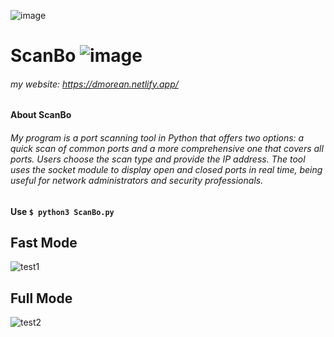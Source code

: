 ![image](https://github.com/DouglasMorean/ScanBo/assets/129215513/3e55f23c-b682-4ec8-976e-c39ef3842ddc)
# ScanBo ![image](https://img.shields.io/badge/release-v1.0.0-blue)



###### my website: https://dmorean.netlify.app/
#### About ScanBo
###### My program is a port scanning tool in Python that offers two options: a quick scan of common ports and a more comprehensive one that covers all ports. Users choose the scan type and provide the IP address. The tool uses the socket module to display open and closed ports in real time, being useful for network administrators and security professionals.

#### Use `$ python3 ScanBo.py`

## Fast Mode
![test1](https://github.com/DouglasMorean/ScanBo/assets/129215513/5a5cec2d-d05c-426d-83a0-0e4b78020b75)


## Full Mode
![test2](https://github.com/DouglasMorean/ScanBo/assets/129215513/bd2d2046-436f-4b7f-a8c1-666aa691a606)
